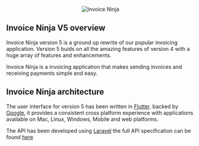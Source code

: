 <p align="center">
  <img alt="Invoice Ninja" src="https://raw.githubusercontent.com/hillelcoren/invoice-ninja/master/public/images/round_logo.png">
</p>

## Invoice Ninja V5 overview

Invoice Ninja version 5 is a ground up rewrite of our popular invoicing application. Version 5 buids on all the amazing features of version 4 with a huge array of features and enhancements.

Invoice Ninja is a invoicing application that makes sending invoices and receiving payments simple and easy.

## Invoice Ninja architecture

The user interface for version 5 has been written in <a href="https://flutter.dev">Flutter</a>. backed by <a href="https://www.google.com">Google</a>, it provides a consistent cross platform experience with applications available on Mac, Linux, Windows, Mobile and web platforms.

The API has been developed using <a href="https://laravel.com">Laravel</a> the full API specification can be found <a href="https://app.swaggerhub.com/apis/invoiceninja/invoiceninja/">here</a>